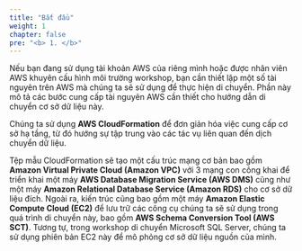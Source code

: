 ```yaml
---
title: "Bắt đầu"
weight: 1
chapter: false
pre: "<b> 1. </b>"
---
```


Nếu bạn đang sử dụng tài khoản AWS của riêng mình hoặc được nhân viên AWS khuyên cấu hình môi trường workshop, bạn cần thiết lập một số tài nguyên trên AWS mà chúng ta sẽ sử dụng để thực hiện di chuyển. Phần này mô tả các bước cung cấp tài nguyên AWS cần thiết cho hướng dẫn di chuyển cơ sở dữ liệu này.

Chúng ta sử dụng **AWS CloudFormation** để đơn giản hóa việc cung cấp cơ sở hạ tầng, từ đó hướng sự tập trung vào các tác vụ liên quan đến dịch chuyển dữ liệu.

Tệp mẫu CloudFormation sẽ tạo một cấu trúc mạng cơ bản bao gồm **Amazon Virtual Private Cloud (Amazon VPC)** với 3 mạng con công khai để triển khai một máy **AWS Database Migration Service (AWS DMS)** cũng như một máy **Amazon Relational Database Service (Amazon RDS)** cho cơ sở dữ liệu đích. Ngoài ra, kiến trúc cũng bao gồm một máy **Amazon Elastic Compute Cloud (EC2)** để lưu trữ các công cụ chúng ta sẽ sử dụng trong quá trình di chuyển này, bao gồm **AWS Schema Conversion Tool (AWS SCT)**. Tương tự, trong workshop di chuyển Microsoft SQL Server, chúng ta sử dụng phiên bản EC2 này để mô phỏng cơ sở dữ liệu nguồn của mình.